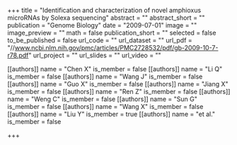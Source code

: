 +++
title = "Identification and characterization of novel amphioxus microRNAs by Solexa sequencing"
abstract = ""
abstract_short = ""
publication = "Genome Biology"
date = "2009-07-01"
image = ""
image_preview = ""
math = false
publication_short = ""
selected = false
to_be_published = false
url_code = ""
url_dataset = ""
url_pdf = "//www.ncbi.nlm.nih.gov/pmc/articles/PMC2728532/pdf/gb-2009-10-7-r78.pdf"
url_project = ""
url_slides = ""
url_video = ""

[[authors]]
    name = "Chen X"
    is_member = false
[[authors]]
    name = "Li Q"
    is_member = false
[[authors]]
    name = "Wang J"
    is_member = false
[[authors]]
    name = "Guo X"
    is_member = false
[[authors]]
    name = "Jiang X"
    is_member = false
[[authors]]
    name = "Ren Z"
    is_member = false
[[authors]]
    name = "Weng C"
    is_member = false
[[authors]]
    name = "Sun G"
    is_member = false
[[authors]]
    name = "Wang X"
    is_member = false
[[authors]]
    name = "Liu Y"
    is_member = true
[[authors]]
    name = "et al."
    is_member = false

+++

